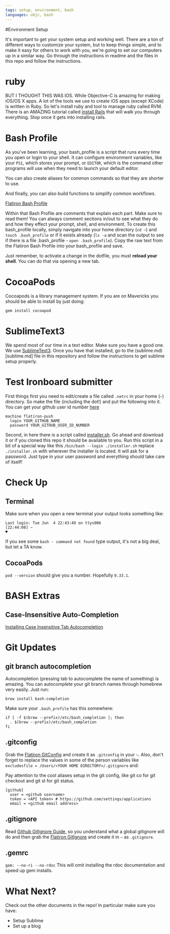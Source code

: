 ```yaml
---
tags: setup, environment, bash
languages: objc, bash
---
```


#Environment Setup

It's important to get your system setup and working well. There are a ton of different ways to customize your system, but to keep things simple, and to make it easy for others to work with you, we're going to set our computers up in a similar way. Go through the instructions in readme and the files in this repo and follow the instructions.

# ruby

BUT I THOUGHT THIS WAS IOS. While Objective-C is amazing for making iOS/OS X apps. A lot of the tools we use to create iOS apps (except XCode) is written in Ruby. So let's install ruby and tool to manage ruby called RVM. There is an AMAZING tutorial called [install Rails](http://installrails.com/steps/choose_os_version) that will walk you through everything. Stop once it gets into installing rails.

# Bash Profile

As you've been learning, your bash_profile is a script that runs every time you open or login to your shell. It can configure environment variables, like your `PS1`, which stores your prompt, or `EDITOR`, which is the command other programs will use when they need to launch your default editor.

You can also create aliases for common commands so that they are shorter to use.

And finally, you can also build functions to simplify common workflows.

[Flatiron Bash Profile](https://github.com/flatiron-school/dotfiles/blob/master/bash_profile)

Within that Bash Profile are comments that explain each part. Make sure to read them! You can always comment sections in/out to see what they do and how they effect your prompt, shell, and environment. To create this bash_profile locally, simply navigate into your home directory (`cd ~`) and `touch .bash_profile` or if it exists already (`ls -a` and scan the output to see if there is a file .bash_profile - `open .bash_profile`). Copy the raw text from the Flatiron Bash Profile into your bash_profile and save.

Just remember, to activate a change in the dotfile, you must **reload your shell**. You can do that via opening a new tab.

# CocoaPods

Cocoapods is a library management system. If you are on Mavericks you should be able to install by just doing:

```
gem install cocoapod
```

# SublimeText3

We spend most of our time in a text editor. Make sure you have a good one. We use [SublimeText3](http://www.sublimetext.com/3). Once you have that installed, go to the (sublime.md)[sublime.md] file in this repository and follow the instructions to get sublime setup properly.

# Test Ironboard submitter

First things first you need to edit/create a file called `.netrc` in your home (`~`) directory. So make the file (including the dot!) and put the following into it. You can get your github user id number [here](http://caius.github.io/github_id/)

```
machine flatiron-push
  login YOUR_GITHUB_NAME
  password YOUR_GITHUB_USER_ID_NUMBER
```

Second, in here there is a script called [installer.sh](installer.sh). Go ahead and download it or if you cloned this repo it should be available to you. Run this script in a bit of a special way like this `/bin/bash --login ./installer.sh` replace `./installer.sh` with wherever the installer is located. It will ask for a password. Just type in your user password and everything should take care of itself!

# Check Up

## Terminal

Make sure when you open a new terminal your output looks something like:

```
Last login: Tue Jun  4 22:43:49 on ttys006
[22:44:08] ~
♥
```

If you see some `bash - command not found` type output, it's not a big deal, but let a TA know.

## CocoaPods

`pod --version` should give you a number. Hopefully `0.33.1`.

# BASH Extras

## Case-Insensitive Auto-Completion

[Installing Case Insensitive Tab Autocompletion](http://superuser.com/questions/90196/case-insensitive-tab-completion-in-bash)

# Git Updates

## git branch autocompletion

Autocompletion (pressing tab to autocomplete the name of something) is amazing. You can autocomplete your git branch names through homebrew very easily. Just run:

```
brew install bash-completion
```

Make sure your `.bash_profile` has this somewhere:

```
if [ -f $(brew --prefix)/etc/bash_completion ]; then
  . $(brew --prefix)/etc/bash_completion
fi
```

## .gitconfig

Grab the [Flatiron GitConfig](https://github.com/flatiron-school/dotfiles/blob/master/gitconfig) and create it as `.gitconfig` in your `~`. Also, don't forget to replace the values in some of the person variables like `excludesfile = /Users/<YOUR HOME DIRECTORY>/.gitignore` and:

Pay attention to the cool aliases setup in the git config, like git co for git checkout and git st for git status.

```
[github]
  user = <github username>
  token = <API token> # https://github.com/settings/applications
  email = <github email address>
```

## .gitignore

Read [Github GitIgnore Guide](https://help.github.com/articles/ignoring-files), so you understand what a global gitignore will do and then grab the [Flatiron GitIgnore](https://github.com/flatiron-school/dotfiles/blob/master/gitignore) and create it in `~` as `.gitignore`.

## .gemrc

`gem: --no-ri --no-rdoc`
This will omit installing the rdoc documentation and speed up gem installs.

# What Next?

Check out the other documents in the repo! In particular make sure you have:

  * Setup Sublime
  * Set up a blog
